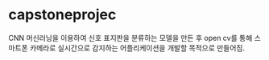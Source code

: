 # capstoneprojec

CNN 머신러닝을 이용하여 신호 표지판을 분류하는 모델을 만든 후 open cv를 통해 스마트폰 카메라로 실시간으로 감지하는 어플리케이션을 개발할 목적으로 만들어짐.
